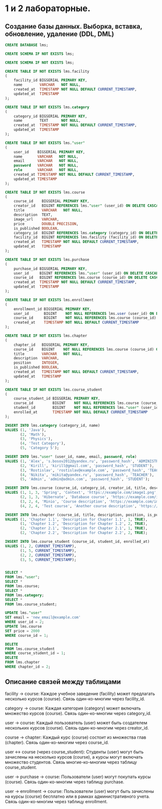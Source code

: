 # 1 и 2 лабораторные.

## Создание базы данных. Выборка, вставка, обновление, удаление (DDL, DML)

```sql
CREATE DATABASE lms;

CREATE SCHEMA IF NOT EXISTS lms;

CREATE SCHEMA IF NOT EXISTS lms;

CREATE TABLE IF NOT EXISTS lms.facility
(
    facility_id BIGSERIAL PRIMARY KEY,
    name        VARCHAR   NOT NULL,
    created_at  TIMESTAMP NOT NULL DEFAULT CURRENT_TIMESTAMP,
    updated_at  TIMESTAMP
);

CREATE TABLE IF NOT EXISTS lms.category
(
    category_id BIGSERIAL PRIMARY KEY,
    name        TEXT      NOT NULL,
    created_at  TIMESTAMP NOT NULL DEFAULT CURRENT_TIMESTAMP,
    updated_at  TIMESTAMP
);

CREATE TABLE IF NOT EXISTS lms."user"
(
    user_id    BIGSERIAL PRIMARY KEY,
    name       VARCHAR   NOT NULL,
    email      VARCHAR   NOT NULL,
    password   VARCHAR   NOT NULL,
    role       VARCHAR   NOT NULL,
    created_at TIMESTAMP NOT NULL DEFAULT CURRENT_TIMESTAMP,
    updated_at TIMESTAMP
);

CREATE TABLE IF NOT EXISTS lms.course
(
    course_id    BIGSERIAL PRIMARY KEY,
    creator_id   BIGINT REFERENCES lms."user" (user_id) ON DELETE CASCADE,
    title        VARCHAR   NOT NULL,
    description  TEXT,
    image_url    VARCHAR,
    price        DOUBLE PRECISION,
    is_published BOOLEAN,
    category_id  BIGINT REFERENCES lms.category (category_id) ON DELETE CASCADE,
    facility_id  BIGINT REFERENCES lms.facility (facility_id) ON DELETE CASCADE,
    created_at   TIMESTAMP NOT NULL DEFAULT CURRENT_TIMESTAMP,
    updated_at   TIMESTAMP
);

CREATE TABLE IF NOT EXISTS lms.purchase
(
    purchase_id BIGSERIAL PRIMARY KEY,
    user_id     BIGINT REFERENCES lms."user" (user_id) ON DELETE CASCADE,
    course_id   BIGINT REFERENCES lms.course (course_id) ON DELETE CASCADE,
    created_at  TIMESTAMP NOT NULL DEFAULT CURRENT_TIMESTAMP,
    updated_at  TIMESTAMP
);

CREATE TABLE IF NOT EXISTS lms.enrollment
(
    enrollment_id BIGSERIAL PRIMARY KEY,
    user_id       BIGINT    NOT NULL REFERENCES lms.user (user_id) ON DELETE CASCADE,
    course_id     BIGINT    NOT NULL REFERENCES lms.course (course_id) ON DELETE CASCADE,
    created_at    TIMESTAMP NOT NULL DEFAULT CURRENT_TIMESTAMP
);

CREATE TABLE IF NOT EXISTS lms.chapter
(
    chapter_id   BIGSERIAL PRIMARY KEY,
    course_id    BIGINT    NOT NULL REFERENCES lms.course (course_id) ON DELETE CASCADE,
    title        VARCHAR   NOT NULL,
    description  VARCHAR,
    position     INTEGER,
    is_published BOOLEAN,
    created_at   TIMESTAMP NOT NULL DEFAULT CURRENT_TIMESTAMP,
    updated_at   TIMESTAMP
);

CREATE TABLE IF NOT EXISTS lms.course_student
(
    course_student_id BIGSERIAL PRIMARY KEY,
    course_id         BIGINT    NOT NULL REFERENCES lms.course (course_id) ON DELETE CASCADE,
    student_id        BIGINT    NOT NULL REFERENCES lms."user" (user_id) ON DELETE CASCADE,
    enrolled_at       TIMESTAMP NOT NULL DEFAULT CURRENT_TIMESTAMP
);

INSERT INTO lms.category (category_id, name)
VALUES (1, 'Java'),
       (2, 'Math'),
       (3, 'Physics'),
       (4, 'Test Category'),
       (5, 'Category 5');

INSERT INTO lms."user" (user_id, name, email, password, role)
VALUES (1, 'Alex', 's.bosov2012@yandex.ru', 'password_hash', 'ADMINISTRATOR'),
       (2, 'Kirill', 'kirill@gmail.com', 'password_hash', 'STUDENT'),
       (3, 'Rostislav', 'rostislav@example.com', 'password_hash', 'TEACHER'),
       (4, 'Nikita', 'mikita@yandex.ru', 'password_hash', 'TEACHER'),
       (5, 'Admin', 'admin@admin.com', 'password_hash', 'STUDENT');

INSERT INTO lms.course (course_id, category_id, creator_id, title, description, image_url, price, is_published)
VALUES (1, 1, 3, 'Spring', 'Context', 'https://example.com/image1.png', 1000, true),
       (2, 1, 3, 'Hibernate', 'Database course', 'https://example.com/image2.png', 5000, true),
       (3, 2, 4, 'Minio', 'Course description', 'https://example.com/image3.png', 1324123, true),
       (4, 2, 4, 'Test course', 'Another course description', 'https://example.com/image4.png', 11, true);

INSERT INTO lms.chapter (course_id, title, description, position, is_published)
VALUES (1, 'Chapter 1.1', 'Description for Chapter 1.1', 1, TRUE),
       (1, 'Chapter 1.2', 'Description for Chapter 1.2', 2, TRUE),
       (2, 'Chapter 2.1', 'Description for Chapter 2.1', 1, TRUE),
       (2, 'Chapter 2.2', 'Description for Chapter 2.2', 2, TRUE);

INSERT INTO lms.course_student (course_id, student_id, enrolled_at)
VALUES (1, 2, CURRENT_TIMESTAMP),
       (1, 5, CURRENT_TIMESTAMP),
       (2, 2, CURRENT_TIMESTAMP),
       (3, 5, CURRENT_TIMESTAMP);


SELECT *
FROM lms."user";
SELECT *
FROM lms.course;
SELECT *
FROM lms.category;
SELECT *
FROM lms.course_student;

UPDATE lms."user"
SET email = 'new_email@example.com'
WHERE user_id = 2;
UPDATE lms.course
SET price = 2000
WHERE course_id = 1;

DELETE
FROM lms.course_student
WHERE course_student_id = 1;
DELETE
FROM lms.chapter
WHERE chapter_id = 2;
```

## Описание связей между таблицами

facility → course:
Каждое учебное заведение (facility) может предлагать несколько курсов (course). Связь один-ко-многим через facility_id.

category → course:
Каждая категория (category) может включать множество курсов (course). Связь один-ко-многим через category_id.

user → course:
Каждый пользователь (user) может быть создателем нескольких курсов (course). Связь один-ко-многим через creator_id.

course → chapter:
Каждый курс (course) состоит из множества глав (chapter). Связь один-ко-многим через course_id.

user ↔ course (через course_student):
Студенты (user) могут быть зачислены на несколько курсов (course), а курсы могут включать множество студентов. Связь
многие-ко-многим через таблицу course_student.

user → purchase → course:
Пользователи (user) могут покупать курсы (course). Связь один-ко-многим через таблицу purchase.

user → enrollment → course:
Пользователи (user) могут быть зачислены на курсы (course) бесплатно или в рамках административного учета. Связь
один-ко-многим через таблицу enrollment.